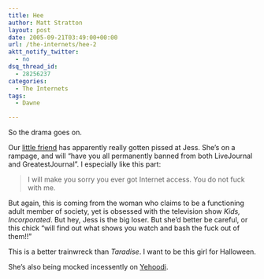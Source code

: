 ```yaml
---
title: Hee
author: Matt Stratton
layout: post
date: 2005-09-21T03:49:00+00:00
url: /the-internets/hee-2
aktt_notify_twitter:
  - no
dsq_thread_id:
  - 28256237
categories:
  - The Internets
tags:
  - Dawne

---
```

So the drama goes on.

Our <a title="crazy ass interweb lady" href="http://www.livejournal.com/users/silver_saturn76/88023.html" target="_blank"><span style="text-decoration: underline;">little friend</span></a> has apparently really gotten pissed at Jess. She&#8217;s on a rampage, and will &#8220;have you all permanently banned from both LiveJournal and GreatestJournal&#8221;. I especially like this part:

> I will make you sorry you ever got Internet access. You do not fuck with me.

But again, this is coming from the woman who claims to be a functioning adult member of society, yet is obsessed with the television show _Kids, Incorporated_. But hey, Jess is the big loser. But she&#8217;d better be careful, or this chick &#8220;will find out what shows you watch and bash the fuck out of them!!&#8221;

This is a better trainwreck than _Taradise_. I want to be this girl for Halloween.

She&#8217;s also being mocked incessently on [Yehoodi][1].

 [1]: http://www.yehoodi.com/phpBB2/viewtopic.php?t=73699